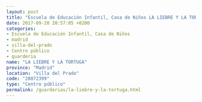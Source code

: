 ```yaml
---
layout: post
title: "Escuela de Educación Infantil, Casa de Niños LA LIEBRE Y LA TORTUGA"
date: 2017-09-20 20:57:05 +0200
categories:
- Escuela de Educación Infantil, Casa de Niños
- madrid
- villa-del-prado
- Centro público
- guarderia
name: "LA LIEBRE Y LA TORTUGA"
province: "Madrid"
location: "Villa del Prado"
code: "28072399"
type: "Centro público"
permalink: /guarderias/la-liebre-y-la-tortuga.html
---
```

